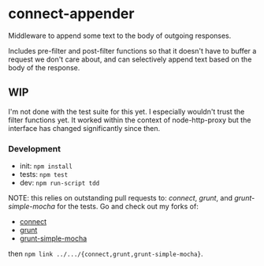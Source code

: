 # connect-appender

Middleware to append some text to the body of outgoing responses.

Includes pre-filter and post-filter functions
so that it doesn't have to buffer a request we don't care about,
and can selectively append text
based on the body of the response.

## WIP

I'm not done with the test suite for this yet.
I especially wouldn't trust the filter functions yet.
It worked within the context of node-http-proxy but
the interface has changed significantly since then.

### Development

* init: ``npm install``
* tests: ``npm test``
* dev: ``npm run-script tdd``

NOTE: this relies on outstanding pull requests to: *connect*, *grunt*, and *grunt-simple-mocha* for the tests.
Go and check out my forks of:
* [connect](https://github.com/gregrperkins/connect/tree/gregp)
* [grunt](https://github.com/gregrperkins/grunt/tree/gregp)
* [grunt-simple-mocha](https://github.com/gregrperkins/grunt-simple-mocha/tree/gregp)

then ``npm link ../.../{connect,grunt,grunt-simple-mocha}``.
